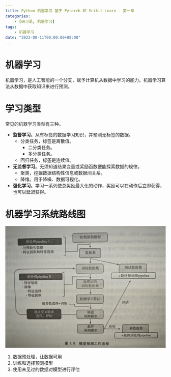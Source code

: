 ```yaml
---
title: Python 机器学习 基于 Pytorch 和 Scikit-Learn - 第一章
categories: 
    - [研习录, 机器学习]
tags:
    - 机器学习
date: "2023-08-11T00:00:00+08:00"
---
```


# 机器学习

机器学习，是人工智能的一个分支，赋予计算机从数据中学习的能力。机器学习算法从数据中获取知识来进行预测。

# 学习类型

常见的机器学习类型有三种。

- **监督学习**。从有标签的数据学习知识，并预测无标签的数据。
  - 分类任务，标签是离散值。
    - 二分类任务。
    - 多分类任务。
  - 回归任务，标签是连续值。
- **无监督学习**。无须知道结果变量或奖励函数便能探索数据的规律。
  - 聚类，挖掘数据结构性信息或数据间关系。
  - 降维。用于降噪、数据可视化。
- **强化学习**。学习一系列使总奖励最大化的动作，奖励可以在动作后立即获得，也可以延迟获得。

# 机器学习系统路线图

![image-20241028192141774](chapter01/image-20241028192141774.png)

1. 数据预处理，让数据可用
2. 训练和选择预测模型
3. 使用未见过的数据对模型进行评估


